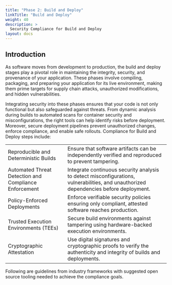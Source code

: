 ```yaml
---
title: "Phase 2: Build and Deploy"
linkTitle: "Build and Deploy"
weight: 40
description: >
  Security Compliance for Build and Deploy
layout: docs
---
```

## Introduction

As software moves from development to production, the build and deploy stages play a pivotal role in maintaining the integrity, security, and provenance of your application. These phases involve compiling, packaging, and preparing your application for its live environment, making them prime targets for supply chain attacks, unauthorized modifications, and hidden vulnerabilities.

Integrating security into these phases ensures that your code is not only functional but also safeguarded against threats. From dynamic analysis during builds to automated scans for container security and misconfigurations, the right tools can help identify risks before deployment. Moreover, secure deployment pipelines prevent unauthorized changes, enforce compliance, and enable safe rollouts. Compliance for Build and Deploy steps include:  


[//]: # (- Reproducible and Deterministic Builds - Ensure that software artifacts can be independently verified and reproduced to prevent tampering.)

[//]: # (- Automated Threat Detection and Compliance Enforcement - Integrate continuous security analysis to detect misconfigurations, vulnerabilities, and unauthorized dependencies before deployment.)

[//]: # (- Policy-Enforced Deployments - Enforce verifiable security policies ensuring only compliant, attested software reaches production.)

[//]: # (- Trusted Execution Environments &#40;TEEs&#41; - Secure build environments against tampering using hardware-backed execution environments.)

[//]: # (- Cryptographic Attestation- Use digital signatures and cryptographic proofs to verify the authenticity and integrity of builds and deployments.)

|                                                       |                                                                                                                                       |
|-------------------------------------------------------|---------------------------------------------------------------------------------------------------------------------------------------|
| Reproducible and Deterministic Builds                 | Ensure that software artifacts can be independently verified and reproduced to prevent tampering.                                     |
| Automated Threat Detection and Compliance Enforcement | Integrate continuous security analysis to detect misconfigurations, vulnerabilities, and unauthorized dependencies before deployment. |
| Policy-Enforced Deployments                           | Enforce verifiable security policies ensuring only compliant, attested software reaches production.                                   |
| Trusted Execution Environments (TEEs)                 | Secure build environments against tampering using hardware-backed execution environments.                                             |
| Cryptographic Attestation                             | Use digital signatures and cryptographic proofs to verify the authenticity and integrity of builds and deployments.                   |

Following are guidelines from industry frameworks with suggested open source tooling needed to achieve the compliance goals. 
